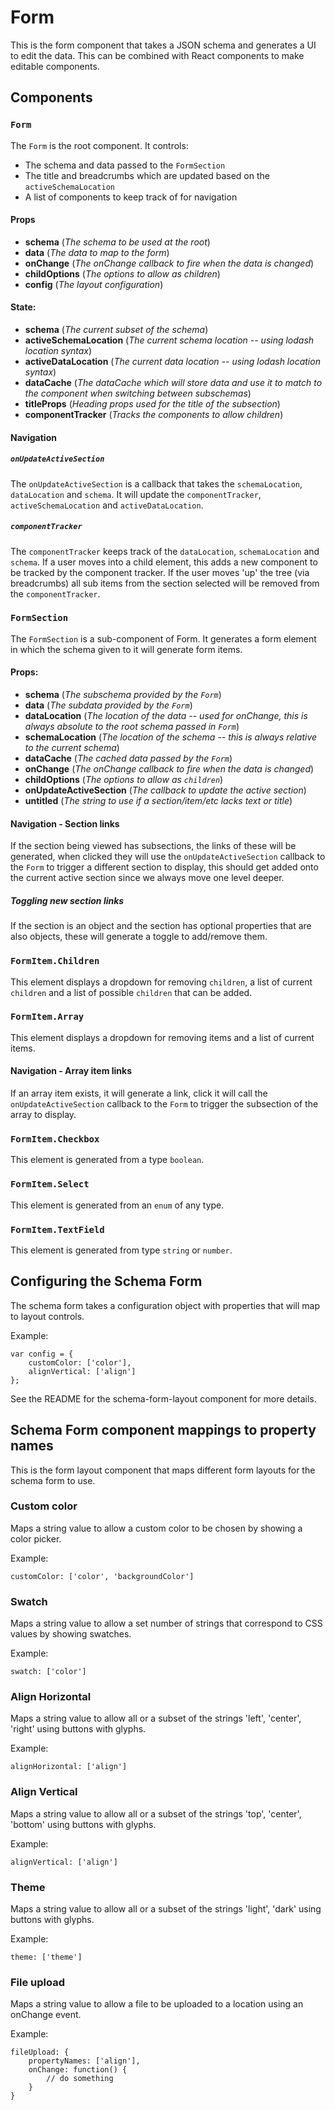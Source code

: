 # Form
This is the form component that takes a JSON schema and generates a UI to edit the data. This can be combined with React components to make editable components.

## Components
### `Form`
The `Form` is the root component.
It controls:
- The schema and data passed to the `FormSection`
- The title and breadcrumbs which are updated based on the `activeSchemaLocation`
- A list of components to keep track of for navigation

#### Props
- **schema** (*The schema to be used at the root*)
- **data** (*The data to map to the form*)
- **onChange** (*The onChange callback to fire when the data is changed*)
- **childOptions** (*The options to allow as children*)
- **config** (*The layout configuration*)

#### State:
- **schema** (*The current subset of the schema*)
- **activeSchemaLocation** (*The current schema location -- using lodash location syntax*)
- **activeDataLocation** (*The current data location -- using lodash location syntax*)
- **dataCache** (*The dataCache which will store data and use it to match to the component when switching between subschemas*)
- **titleProps** (*Heading props used for the title of the subsection*)
- **componentTracker** (*Tracks the components to allow children*)

#### Navigation
##### `onUpdateActiveSection`
The `onUpdateActiveSection` is a callback that takes the `schemaLocation`, `dataLocation` and `schema`. It will update the `componentTracker`, `activeSchemaLocation` and `activeDataLocation`.

##### `componentTracker`
The `componentTracker` keeps track of the `dataLocation`, `schemaLocation` and `schema`. If a user moves into a child element, this adds a new component to be tracked by the component tracker. If the user moves 'up' the tree (via breadcrumbs) all sub items from the section selected will be removed from the `componentTracker`.

### `FormSection`
The `FormSection` is a sub-component of Form. It generates a form element in which the schema given to it will generate form items.

#### Props:
- **schema** (*The subschema provided by the `Form`*)
- **data** (*The subdata provided by the `Form`*)
- **dataLocation** (*The location of the data -- used for onChange, this is always absolute to the root schema passed in `Form`*)
- **schemaLocation** (*The location of the schema -- this is always relative to the current schema*)
- **dataCache** (*The cached data passed by the `Form`*)
- **onChange** (*The onChange callback to fire when the data is changed*)
- **childOptions** (*The options to allow as `children`*)
- **onUpdateActiveSection** (*The callback to update the active section*)
- **untitled** (*The string to use if a section/item/etc lacks text or title*)

#### Navigation - Section links
If the section being viewed has subsections, the links of these will be generated, when clicked they will use the `onUpdateActiveSection` callback to the `Form` to trigger a different section to display, this should get added onto the current active section since we always move one level deeper.

##### Toggling new section links
If the section is an object and the section has optional properties that are also objects, these will generate a toggle to add/remove them.

### `FormItem.Children`
This element displays a dropdown for removing `children`, a list of current `children` and a list of possible `children` that can be added.

### `FormItem.Array`
This element displays a dropdown for removing items and a list of current items.

#### Navigation - Array item links
If an array item exists, it will generate a link, click it will call the `onUpdateActiveSection` callback to the `Form` to trigger the subsection of the array to display.

### `FormItem.Checkbox`
This element is generated from a type `boolean`.

### `FormItem.Select`
This element is generated from an `enum` of any type.

### `FormItem.TextField`
This element is generated from type `string` or `number`.

## Configuring the Schema Form
The schema form takes a configuration object with properties that will map to layout controls.

Example:
```
var config = {
    customColor: ['color'],
    alignVertical: ['align']
};
```

See the README for the schema-form-layout component for more details.

## Schema Form component mappings to property names
This is the form layout component that maps different form layouts for the schema form to use.

### Custom color
Maps a string value to allow a custom color to be chosen by showing a color picker.

Example:
```
customColor: ['color', 'backgroundColor']
```

### Swatch
Maps a string value to allow a set number of strings that correspond to CSS values by showing swatches.

Example:
```
swatch: ['color']
```

### Align Horizontal
Maps a string value to allow all or a subset of the strings 'left', 'center', 'right' using buttons with glyphs.

Example:
```
alignHorizontal: ['align']
```

### Align Vertical
Maps a string value to allow all or a subset of the strings 'top', 'center', 'bottom' using buttons with glyphs.

Example:
```
alignVertical: ['align']
```

### Theme
Maps a string value to allow all or a subset of the strings 'light', 'dark' using buttons with glyphs.

Example:
```
theme: ['theme']
```

### File upload
Maps a string value to allow a file to be uploaded to a location using an onChange event.

Example:
```
fileUpload: {
    propertyNames: ['align'],
    onChange: function() {
        // do something
    }
}
```